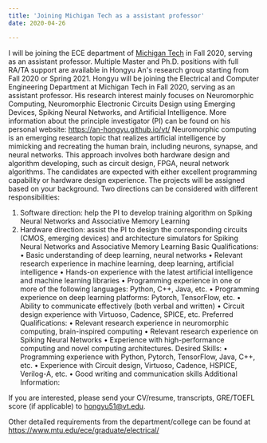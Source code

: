 ```yaml
---
title: 'Joining Michigan Tech as a assistant professor'
date: 2020-04-26

---
```


I will be joining the ECE department of [Michigan Tech](https://www.mtu.edu/ece/) in Fall 2020, serving as an assistant professor. 
Multiple Master and Ph.D. positions with full RA/TA support are available in Hongyu An's research group starting from Fall 2020 or Spring 2021.
Hongyu will be joining the Electrical and Computer Engineering Department at Michigan Tech in Fall 2020, serving as an assistant professor. His research interest mainly focuses on Neuromorphic Computing, Neuromorphic Electronic Circuits Design using Emerging Devices, Spiking Neural Networks, and Artificial Intelligence. More information about the principle investigator (PI) can be found on his personal website: https://an-hongyu.github.io/vt/
Neuromorphic computing is an emerging research topic that realizes artificial intelligence by mimicking and recreating the human brain, including neurons, synapse, and neural networks. This approach involves both hardware design and algorithm developing, such as circuit design, FPGA, neural network algorithms. 
The candidates are expected with either excellent programming capability or hardware design experience. The projects will be assigned based on your background. Two directions can be considered with different responsibilities: 
1.	Software direction: help the PI to develop training algorithm on Spiking Neural Networks and Associative Memory Learning 
2.	Hardware direction: assist the PI to design the corresponding circuits (CMOS, emerging devices) and architecture simulators for Spiking Neural Networks and Associative Memory Learning
Basic Qualifications:
•	Basic understanding of deep learning, neural networks
•	Relevant research experience in machine learning, deep learning, artificial intelligence
•	Hands-on experience with the latest artificial intelligence and machine learning libraries
•	Programming experience in one or more of the following languages: Python, C++, Java, etc. 
•	Programming experience on deep learning platforms: Pytorch, TensorFlow, etc. 
•	Ability to communicate effectively (both verbal and written)
•	Circuit design experience with Virtuoso, Cadence, SPICE, etc. 
Preferred Qualifications:
•	Relevant research experience in neuromorphic computing, brain-inspired computing
•	Relevant research experience on Spiking Neural Networks
•	Experience with high-performance computing and novel computing architectures.
Desired Skills:
•	Programming experience with Python, Pytorch, TensorFlow, Java, C++, etc. 
•	Experience with Circuit design, Virtuoso, Cadence, HSPICE, Verilog-A, etc. 
•	Good writing and communication skills 
Additional Information:

If you are interested, please send your CV/resume, transcripts, GRE/TOEFL score (if applicable) to hongyu51@vt.edu. 

Other detailed requirements from the department/college can be found at https://www.mtu.edu/ece/graduate/electrical/

